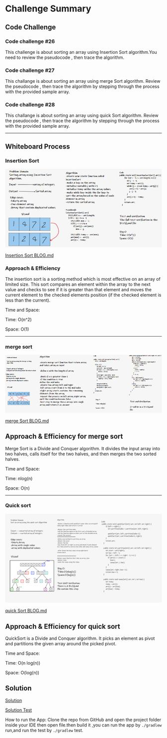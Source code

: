 # Challenge Summary
<!-- Description of the challenge -->

## Code Challenge

### Code challenge #26

This challenge is about sorting an array using Insertion Sort algorithm.You need to review the pseudocode , then trace the algorithm.

### Code challenge #27

This challange is about sorting an array using merge Sort algorithm.
Review the pseudocode , then trace the algorithm by stepping through the process with the provided sample array.

### Code challenge #28

This challange is about sorting an array using quick Sort algorithm.
Review the pseudocode , then trace the algorithm by stepping through the process with the provided sample array.

--------

## Whiteboard Process
<!-- Embedded whiteboard image -->

### Insertion Sort

![Insertion Sort](img/codeChallenge26.png)

[Insertion Sort BLOG.md](BLOG.md)

### Approach & Efficiency
<!-- What approach did you take? Why? What is the Big O space/time for this approach? -->

The insertion sort is a sorting method which is most effective on an array of limited size. This sort compares an element within the array to the next value and checks to see if it is greater than that element and moves the current element to the checked elements position (if the checked element is less than the current).

Time and Space:

Time: O(n^2)

Space: O(1)

--------

### merge sort

![merge Sort](img/codeChallenge27.png)

[merge Sort BLOG.md](./mergeSortBLOG.md)

## Approach & Efficiency for merge sort
<!-- What approach did you take? Why? What is the Big O space/time for this approach? -->

Merge Sort is a Divide and Conquer algorithm. It divides the input array into two halves, calls itself for the two halves, and then merges the two sorted halves.

Time and Space:

Time: nlog(n)

Space: O(n)

--------

### Quick sort

![quick Sort](./img/codechallenge28.png)

[quick Sort BLOG.md](./quickSortBLOG.md)

## Approach & Efficiency for quick sort
<!-- What approach did you take? Why? What is the Big O space/time for this approach? -->

QuickSort is a Divide and Conquer algorithm. It picks an element as pivot and partitions the given array around the picked pivot.

Time and Space:

Time: O(n log(n))

Space: O(log(n))

## Solution
<!-- Show how to run your code, and examples of it in action -->
[Solution](app/src/main/java/sorting/App.java)

[Solution Test](app/src/test/java/sorting/AppTest.java)

How to run the App:
Clone the repo from GitHub and open the project folder inside your IDE then open file.then build it ,you can run the app by `./gradlew` run,and run the test by `./gradlew` test.
